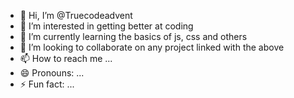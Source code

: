 - 👋 Hi, I’m @Truecodeadvent
- 👀 I’m interested in getting better at coding 
- 🌱 I’m currently learning the basics of js, css and others
- 💞️ I’m looking to collaborate on any project linked with the above 
- 📫 How to reach me ...
- 😄 Pronouns: ...
- ⚡ Fun fact: ...

<!---
Truecodeadvent/Truecodeadvent is a ✨ special ✨ repository because its `README.md` (this file) appears on your GitHub profile.
You can click the Preview link to take a look at your changes.
--->
